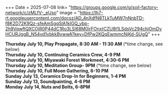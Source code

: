 +++
Date = 2025-07-08
link= "https://groups.google.com/g/soil-factory-network/c/zMLfV-_eUso"
image = "https://lh7-rt.googleusercontent.com/docsz/AD_4nXdfN8TLkTuMW7nNnbTD-f8K2D72K9Qz-sfeAmSgqSlA1kIGQ_vbp-2h9VqwftQXCOjR0P44dC1Ro3LSl68M0irFOnxtCZU8t1LSdsVc294chjOmDyHCURJggB_N54vd1vbkkBywwA?key=DfPw2KQqEwmmcNjKd-SUgQ"
+++


**Thursday July 10, Play Propagate, 8:30 AM - 11:30 AM** (*time change, see below)  
**Thursday July 10, Continuing Ceramics Crew, 4-9 PM**  
**Thursday July 10, Miyawaki Forest Workmeet, 4:30-6 PM**  
**Thursday July 10, Meditation Group- 9PM** (*time change, see below)  
**Thursday July 10, Full Moon Gathering, 6-10 PM**  
**Sunday July 13, Ceramics Drop-In for Beginners, 1-4 PM**  
**Sunday July 13, Soundpainting, 4-6 PM**  
**Monday July 14, Nuts and Bolts, 6-8PM**

<!--more--\> 
